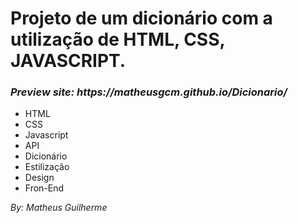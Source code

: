 <h1>Projeto de um dicionário com a utilização de HTML, CSS, JAVASCRIPT.</h1>

<h3><i>Preview site: https://matheusgcm.github.io/Dicionario/</i></h3>

<ul>
  <li>HTML</li>
  <li>CSS</li>
  <li>Javascript</li>
  <li>API</li>
  <li>Dicionário</li>
  <li>Estilização</li>
  <li>Design</li>
  <li>Fron-End</li>
</ul>

<i>By: Matheus Guilherme</i>
